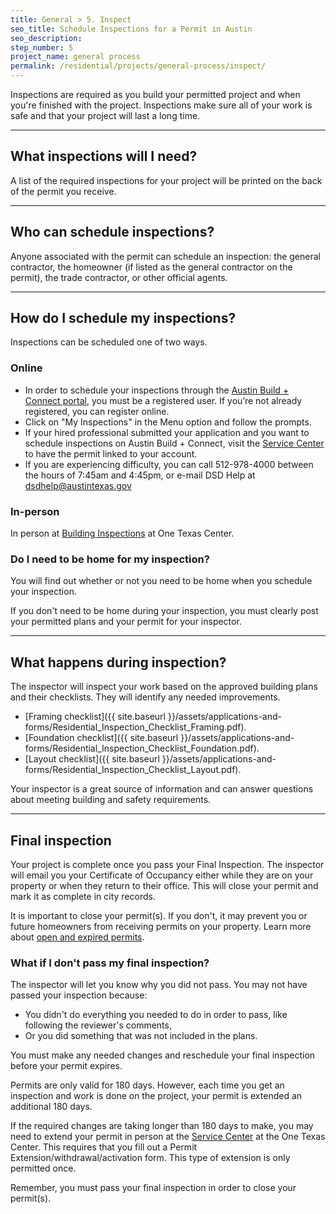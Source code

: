 ```yaml
---
title: General > 5. Inspect
seo_title: Schedule Inspections for a Permit in Austin
seo_description:
step_number: 5
project_name: general process
permalink: /residential/projects/general-process/inspect/
---
```



Inspections are required as you build your permitted project and when you're finished with the project. Inspections make sure all of your work is safe and that your project will last a long time.

---

## What inspections will I need?

A list of the required inspections for your project will be printed on the back of the permit you receive.

---

## Who can schedule inspections?

Anyone associated with the permit can schedule an inspection: the general contractor, the homeowner (if listed as the general contractor on the permit), the trade contractor, or other official agents.

---

## How do I schedule my inspections?

Inspections can be scheduled one of two ways.

### Online

* In order to schedule your inspections through the [Austin Build + Connect portal](https://abc.austintexas.gov/web/permit/index), you must be a registered user. If you’re not already registered, you can register online.
* Click on "My Inspections" in the Menu option and follow the prompts.
* If your hired professional submitted your application and you want to schedule inspections on Austin Build + Connect, visit the [Service Center](/residential/resources/contact/#service-center) to have the permit linked to your account.&nbsp;
* If you are experiencing difficulty, you can call 512-978-4000 between the hours of 7:45am and 4:45pm, or e-mail DSD Help at [dsdhelp@austintexas.gov](mailto:dsdhelp@austintexas.gov)

### In-person

In person at [Building Inspections](/residential/resources/contact/#building-inspections) at One Texas Center.

### Do I need to be home for my inspection?

You will find out whether or not you need to be home when you schedule your inspection.

If you don't need to be home during your inspection, you must clearly post your permitted plans and your permit for your inspector.

---

## What happens during inspection?

The inspector will inspect your work based on the approved building plans and their checklists. They will identify any needed improvements.

* [Framing checklist]({{ site.baseurl }}/assets/applications-and-forms/Residential_Inspection_Checklist_Framing.pdf).
* [Foundation checklist]({{ site.baseurl }}/assets/applications-and-forms/Residential_Inspection_Checklist_Foundation.pdf).
* [Layout checklist]({{ site.baseurl }}/assets/applications-and-forms/Residential_Inspection_Checklist_Layout.pdf).

Your inspector is a great source of information and can answer questions about meeting building and safety requirements.

---

## Final inspection

Your project is complete once you pass your Final Inspection. The inspector will email you your Certificate of Occupancy either while they are on your property or when they return to their office. This will close your permit and mark it as complete in city records.

It is important to close your permit(s). If you don't, it may prevent you or future homeowners from receiving permits on your property. Learn more about [open and expired permits](/residential/residential-toolkit/can-i-get-a-permit/).

### What if I don't pass my final inspection?

The inspector will let you know why you did not pass. You may not have passed your inspection because:

* You didn't do everything you needed to do in order to pass, like following the reviewer's comments,
* Or you did something that was not included in the plans.

You must make any needed changes and reschedule your final inspection before your permit expires.

Permits are only valid for 180 days. However, each time you get an inspection and work is done on the project, your permit is extended an additional 180 days.

If the required changes are taking longer than 180 days to make, you may need to extend your permit in person at the [Service Center](/residential/resources/contact/#service-center) at the One Texas Center. This requires that you fill out a Permit Extension/withdrawal/activation form. This type of extension is only permitted once.

Remember, you must pass your final inspection in order to close your permit(s).
